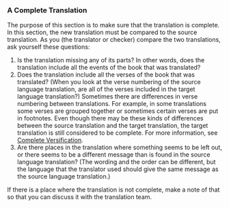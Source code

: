 ### A Complete Translation

The purpose of this section is to make sure that the translation is complete. In this section, the new translation must be compared to the source translation. As you (the translator or checker) compare the two translations, ask yourself these questions:

1. Is the translation missing any of its parts? In other words, does the translation include all the events of the book that was translated?
1. Does the translation include all the verses of the book that was translated? (When you look at the verse numbering of the source language translation, are all of the verses included in the target language translation?) Sometimes there are differences in verse numbering between translations. For example, in some translations some verses are grouped together or sometimes certain verses are put in footnotes. Even though there may be these kinds of differences between the source translation and the target translation, the target translation is still considered to be complete. For more information, see [Complete Versification](../verses/01.md).
1. Are there places in the translation where something seems to be left out, or there seems to be a different message than is found in the source language translation? (The wording and the order can be different, but the language that the translator used should give the same message as the source language translation.)

If there is a place where the translation is not complete, make a note of that so that you can discuss it with the translation team.
